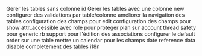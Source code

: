 Gerer les tables sans colonne id
Gerer les tables avec une colonne new
configurer des validations par table/colonne
améliorer la navigation des tables
configuration des champs pour edit
configuration des champs pour show
attr_accessible avec role pour proteger plan sur account
thread safety pour generic.rb
support pour l'édition des associations
configurer le default order sur une table
mettre un calendar pour les champs date
reference data
disable completement des tables
i18n